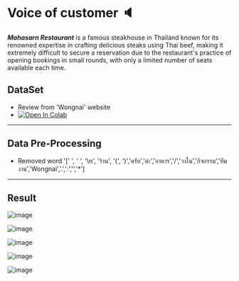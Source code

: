 # Voice of customer :speaker:

***Mahasarn Restaurant*** is a famous steakhouse in Thailand known for its renowned expertise in crafting delicious steaks using Thai beef, making it extremely difficult to secure a reservation due to the restaurant's practice of opening bookings in small rounds, with only a limited number of seats available each time.

## DataSet 
 - Review from 'Wongnai' website
 - [![Open In Colab](https://colab.research.google.com/assets/colab-badge.svg)](https://colab.research.google.com/drive/12oVey9EWQeLGvAJTDaAVE70Nk_Mju_qGm)

---

## Data Pre-Processing 
 - Removed word '[' ', '  ', '\n', 'ร้าน', '(', ')','ครับ','ค่ะ','อาหาร','/','วงใน','กิจกรรม','ทีมงาน','Wongnai','.',':','','*']

---

## Result 
![image](https://github.com/aeangwara/MADT-8101-Customer-Analytics/assets/126969270/8950fe5c-d0e1-4ad1-a69d-9cfa552cfe71)

![image](https://github.com/aeangwara/MADT-8101-Customer-Analytics/assets/126969270/25d5f618-ca06-48c1-8442-df1fbb540bba)

![image](https://github.com/aeangwara/MADT-8101-Customer-Analytics/assets/126969270/fb29b08c-779e-4f9d-9320-a9d4cdf439eb)

![image](https://github.com/aeangwara/MADT-8101-Customer-Analytics/assets/126969270/291287d4-9fac-4d58-ac84-4c737db988ff)

![image](https://github.com/aeangwara/MADT-8101-Customer-Analytics/assets/126969270/416c3787-bbc6-4dff-92df-e62e220fd42e)




